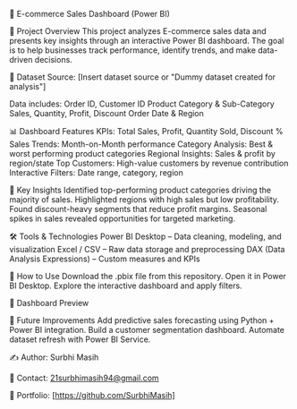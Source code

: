 🛒 E-commerce Sales Dashboard (Power BI)

📌 Project Overview
This project analyzes E-commerce sales data and presents key insights through an interactive Power BI dashboard.
The goal is to help businesses track performance, identify trends, and make data-driven decisions.

📂 Dataset
Source: [Insert dataset source or "Dummy dataset created for analysis"]

Data includes:
Order ID, Customer ID
Product Category & Sub-Category
Sales, Quantity, Profit, Discount
Order Date & Region

📊 Dashboard Features
KPIs: Total Sales, Profit, Quantity Sold, Discount %
Sales Trends: Month-on-Month performance
Category Analysis: Best & worst performing product categories
Regional Insights: Sales & profit by region/state
Top Customers: High-value customers by revenue contribution
Interactive Filters: Date range, category, region

🔎 Key Insights
Identified top-performing product categories driving the majority of sales.
Highlighted regions with high sales but low profitability.
Found discount-heavy segments that reduce profit margins.
Seasonal spikes in sales revealed opportunities for targeted marketing.

🛠️ Tools & Technologies
Power BI Desktop – Data cleaning, modeling, and visualization
Excel / CSV – Raw data storage and preprocessing
DAX (Data Analysis Expressions) – Custom measures and KPIs

🚀 How to Use
Download the .pbix file from this repository.
Open it in Power BI Desktop.
Explore the interactive dashboard and apply filters.

📸 Dashboard Preview



📌 Future Improvements
Add predictive sales forecasting using Python + Power BI integration.
Build a customer segmentation dashboard.
Automate dataset refresh with Power BI Service.

✍️ Author: Surbhi Masih

📧 Contact: 21surbhimasih94@gmail.com

🔗 Portfolio: [https://github.com/SurbhiMasih]
